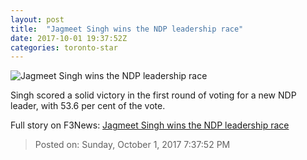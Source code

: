 ```yaml
---
layout: post
title:  "Jagmeet Singh wins the NDP leadership race"
date: 2017-10-01 19:37:52Z
categories: toronto-star
---
```


![Jagmeet Singh wins the NDP leadership race](https://www.thestar.com/content/dam/thestar/news/canada/2017/10/01/jagmeet-singh-wins-the-ndp-leadership-race/jagmeet_singh.jpg)

Singh scored a solid victory in the first round of voting for a new NDP leader, with 53.6 per cent of the vote.


Full story on F3News: [Jagmeet Singh wins the NDP leadership race](http://www.f3nws.com/n/pNXnkB)

> Posted on: Sunday, October 1, 2017 7:37:52 PM
